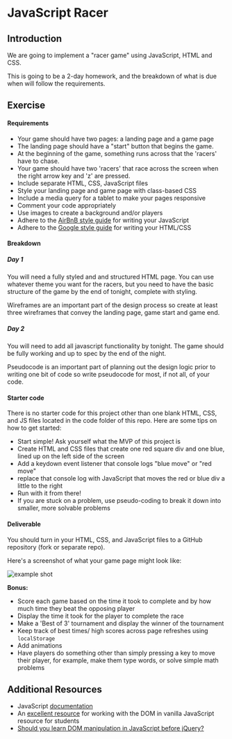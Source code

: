 

# JavaScript Racer

## Introduction

We are going to implement a "racer game" using JavaScript, HTML and CSS.  

This is going to be a 2-day homework, and the breakdown of what is due when will follow the requirements.

## Exercise

#### Requirements

- Your game should have two pages: a landing page and a game page
- The landing page should have a "start" button that begins the game.
- At the beginning of the game, something runs across that the 'racers' have to chase.
- Your game should have two 'racers' that race across the screen when the right arrow key and 'z' are pressed.
- Include separate HTML, CSS, JavaScript files
- Style your landing page and game page with class-based CSS
- Include a media query for a tablet to make your pages responsive
- Comment your code appropriately
- Use images to create a background and/or players
- Adhere to the [AirBnB style guide](https://github.com/airbnb/javascript/tree/es5-deprecated/es5) for writing your JavaScript
- Adhere to the [Google style guide](https://google.github.io/styleguide/htmlcssguide.xml) for writing your HTML/CSS

#### Breakdown

##### Day 1

You will need a fully styled and and structured HTML page. You can use whatever theme you want for the racers, but you need to have the basic structure of the game by the end of tonight, complete with styling.

Wireframes are an important part of the design process so create at least three wireframes that convey the landing page, game start and game end. 

##### Day 2

You will need to add all javascript functionality by tonight. The game should be fully working and up to spec by the end of the night.

Pseudocode is an important part of planning out the design logic prior to writing one bit of code so write pseudocode for most, if not all, of your code. 

#### Starter code

There is no starter code for this project other than one blank HTML, CSS, and JS files located in the code folder of this repo. Here are some tips on how to get started:

- Start simple! Ask yourself what the MVP of this project is
- Create HTML and CSS files that create one red square div and one blue, lined up on the left side of the screen
- Add a keydown event listener that console logs "blue move" or "red move"
- replace that console log with JavaScript that moves the red or blue div a little to the right
- Run with it from there!
- If you are stuck on a problem, use pseudo-coding to break it down into smaller, more solvable problems

#### Deliverable

You should turn in your HTML, CSS, and JavaScript files to a GitHub repository (fork or separate repo). 

Here's a screenshot of what your game page might look like:

![example shot](https://git.generalassemb.ly/wdi-nyc-narwhal/U01-D04-RACER-HW/blob/master/chicken.png)

**Bonus:**

- Score each game based on the time it took to complete and by how much time they beat the opposing player
- Display the time it took for the player to complete the race
- Make a 'Best of 3' tournament and display the winner of the tournament
- Keep track of best times/ high scores across page refreshes using `localStorage`
- Add animations
- Have players do something other than simply pressing a key to move their player, for example, make them type words, or solve simple math problems

## Additional Resources
- JavaScript [documentation](https://developer.mozilla.org/en-US/docs/Web/JavaScript)
- An [excellent resource](https://developer.mozilla.org/en-US/docs/Web/Events) for working with the DOM in vanilla JavaScript resource for students
- [Should you learn DOM manipulation in JavaScript before jQuery?](https://www.reddit.com/r/javascript/comments/3hpm1v/should_i_learn_dom_manipulation_with_raw/)
